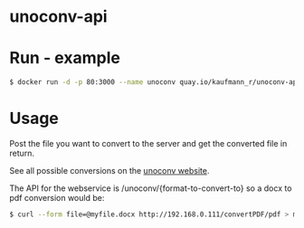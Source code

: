 # unoconv-api

# Run - example

```sh
$ docker run -d -p 80:3000 --name unoconv quay.io/kaufmann_r/unoconv-api
```

# Usage

Post the file you want to convert to the server and get the converted file in return.

See all possible conversions on the [unoconv website](http://dag.wiee.rs/home-made/unoconv/).

The API for the webservice is /unoconv/{format-to-convert-to} so a docx to pdf conversion would be:

```sh
$ curl --form file=@myfile.docx http://192.168.0.111/convertPDF/pdf > myfile.pdf
```
